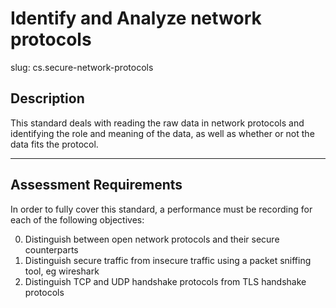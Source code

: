 # Identify and Analyze network protocols

slug: cs.secure-network-protocols

## Description
This standard deals with reading the raw data in network protocols and identifying the role and meaning of the data, as well as whether or not the data fits the protocol.



---
## Assessment Requirements
In order to fully cover this standard, a performance must be recording for each of the following objectives:

0. Distinguish between open network protocols and their secure counterparts
1. Distinguish secure traffic from insecure traffic using a packet sniffing tool, eg wireshark
2. Distinguish TCP and UDP handshake protocols from TLS handshake protocols
